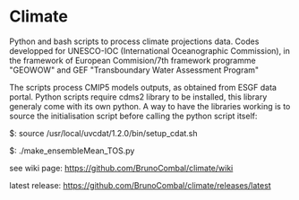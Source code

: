 Climate
=======

Python and bash scripts to process climate projections data.
Codes developped for UNESCO-IOC (International Oceanographic Commission), in the framework of European Commision/7th framework programme "GEOWOW" and GEF "Transboundary Water Assessment Program"

The scripts process CMIP5 models outputs, as obtained from ESGF data portal.
Python scripts require cdms2 library to be installed, this library generaly come with its own python. A way to have the libraries working is to source the initialisation script before calling the python script itself:

$: source /usr/local/uvcdat/1.2.0/bin/setup_cdat.sh

$: ./make_ensembleMean_TOS.py

see wiki page:
https://github.com/BrunoCombal/climate/wiki

latest release:
https://github.com/BrunoCombal/climate/releases/latest
